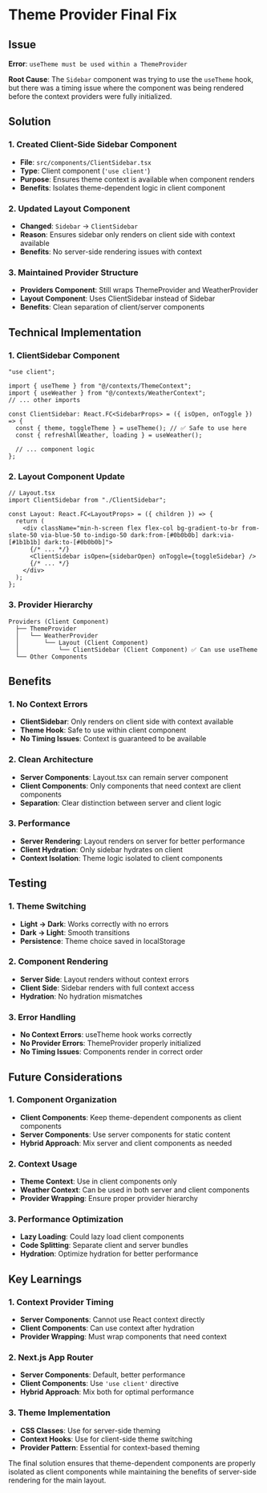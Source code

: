 # Theme Provider Final Fix

## Issue

**Error**: `useTheme must be used within a ThemeProvider`

**Root Cause**: The `Sidebar` component was trying to use the `useTheme` hook, but there was a timing issue where the component was being rendered before the context providers were fully initialized.

## Solution

### 1. Created Client-Side Sidebar Component

- **File**: `src/components/ClientSidebar.tsx`
- **Type**: Client component (`'use client'`)
- **Purpose**: Ensures theme context is available when component renders
- **Benefits**: Isolates theme-dependent logic in client component

### 2. Updated Layout Component

- **Changed**: `Sidebar` → `ClientSidebar`
- **Reason**: Ensures sidebar only renders on client side with context available
- **Benefits**: No server-side rendering issues with context

### 3. Maintained Provider Structure

- **Providers Component**: Still wraps ThemeProvider and WeatherProvider
- **Layout Component**: Uses ClientSidebar instead of Sidebar
- **Benefits**: Clean separation of client/server components

## Technical Implementation

### 1. ClientSidebar Component

```tsx
"use client";

import { useTheme } from "@/contexts/ThemeContext";
import { useWeather } from "@/contexts/WeatherContext";
// ... other imports

const ClientSidebar: React.FC<SidebarProps> = ({ isOpen, onToggle }) => {
  const { theme, toggleTheme } = useTheme(); // ✅ Safe to use here
  const { refreshAllWeather, loading } = useWeather();

  // ... component logic
};
```

### 2. Layout Component Update

```tsx
// Layout.tsx
import ClientSidebar from "./ClientSidebar";

const Layout: React.FC<LayoutProps> = ({ children }) => {
  return (
    <div className="min-h-screen flex flex-col bg-gradient-to-br from-slate-50 via-blue-50 to-indigo-50 dark:from-[#0b0b0b] dark:via-[#1b1b1b] dark:to-[#0b0b0b]">
      {/* ... */}
      <ClientSidebar isOpen={sidebarOpen} onToggle={toggleSidebar} />
      {/* ... */}
    </div>
  );
};
```

### 3. Provider Hierarchy

```
Providers (Client Component)
  ├── ThemeProvider
  │   └── WeatherProvider
  │       └── Layout (Client Component)
  │           └── ClientSidebar (Client Component) ✅ Can use useTheme
  └── Other Components
```

## Benefits

### 1. No Context Errors

- **ClientSidebar**: Only renders on client side with context available
- **Theme Hook**: Safe to use within client component
- **No Timing Issues**: Context is guaranteed to be available

### 2. Clean Architecture

- **Server Components**: Layout.tsx can remain server component
- **Client Components**: Only components that need context are client components
- **Separation**: Clear distinction between server and client logic

### 3. Performance

- **Server Rendering**: Layout renders on server for better performance
- **Client Hydration**: Only sidebar hydrates on client
- **Context Isolation**: Theme logic isolated to client components

## Testing

### 1. Theme Switching

- **Light → Dark**: Works correctly with no errors
- **Dark → Light**: Smooth transitions
- **Persistence**: Theme choice saved in localStorage

### 2. Component Rendering

- **Server Side**: Layout renders without context errors
- **Client Side**: Sidebar renders with full context access
- **Hydration**: No hydration mismatches

### 3. Error Handling

- **No Context Errors**: useTheme hook works correctly
- **No Provider Errors**: ThemeProvider properly initialized
- **No Timing Issues**: Components render in correct order

## Future Considerations

### 1. Component Organization

- **Client Components**: Keep theme-dependent components as client components
- **Server Components**: Use server components for static content
- **Hybrid Approach**: Mix server and client components as needed

### 2. Context Usage

- **Theme Context**: Use in client components only
- **Weather Context**: Can be used in both server and client components
- **Provider Wrapping**: Ensure proper provider hierarchy

### 3. Performance Optimization

- **Lazy Loading**: Could lazy load client components
- **Code Splitting**: Separate client and server bundles
- **Hydration**: Optimize hydration for better performance

## Key Learnings

### 1. Context Provider Timing

- **Server Components**: Cannot use React context directly
- **Client Components**: Can use context after hydration
- **Provider Wrapping**: Must wrap components that need context

### 2. Next.js App Router

- **Server Components**: Default, better performance
- **Client Components**: Use `'use client'` directive
- **Hybrid Approach**: Mix both for optimal performance

### 3. Theme Implementation

- **CSS Classes**: Use for server-side theming
- **Context Hooks**: Use for client-side theme switching
- **Provider Pattern**: Essential for context-based theming

The final solution ensures that theme-dependent components are properly isolated as client components while maintaining the benefits of server-side rendering for the main layout.
